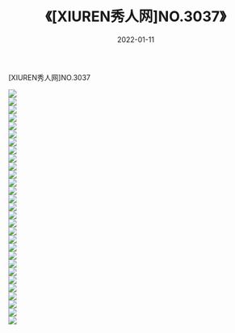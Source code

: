 ﻿---
layout: post
title:  《[XIUREN秀人网]NO.3037》
date:   2022-01-11
img: http://pic.660000.xyz/1:/秀人网/秀人网第04部分/[XIUREN秀人网]NO.3037/000.jpg
categories: [美女, 清纯, 唯美]
---

[XIUREN秀人网]NO.3037

 ![](http://pic.660000.xyz/1:/秀人网/秀人网第04部分/[XIUREN秀人网]NO.3037/001.jpg) <br>![](http://pic.660000.xyz/1:/秀人网/秀人网第04部分/[XIUREN秀人网]NO.3037/002.jpg) <br>![](http://pic.660000.xyz/1:/秀人网/秀人网第04部分/[XIUREN秀人网]NO.3037/003.jpg) <br>![](http://pic.660000.xyz/1:/秀人网/秀人网第04部分/[XIUREN秀人网]NO.3037/004.jpg) <br>![](http://pic.660000.xyz/1:/秀人网/秀人网第04部分/[XIUREN秀人网]NO.3037/005.jpg) <br>![](http://pic.660000.xyz/1:/秀人网/秀人网第04部分/[XIUREN秀人网]NO.3037/006.jpg) <br>![](http://pic.660000.xyz/1:/秀人网/秀人网第04部分/[XIUREN秀人网]NO.3037/007.jpg) <br>![](http://pic.660000.xyz/1:/秀人网/秀人网第04部分/[XIUREN秀人网]NO.3037/008.jpg) <br>![](http://pic.660000.xyz/1:/秀人网/秀人网第04部分/[XIUREN秀人网]NO.3037/009.jpg) <br>![](http://pic.660000.xyz/1:/秀人网/秀人网第04部分/[XIUREN秀人网]NO.3037/010.jpg) <br>![](http://pic.660000.xyz/1:/秀人网/秀人网第04部分/[XIUREN秀人网]NO.3037/011.jpg) <br>![](http://pic.660000.xyz/1:/秀人网/秀人网第04部分/[XIUREN秀人网]NO.3037/012.jpg) <br>![](http://pic.660000.xyz/1:/秀人网/秀人网第04部分/[XIUREN秀人网]NO.3037/013.jpg) <br>![](http://pic.660000.xyz/1:/秀人网/秀人网第04部分/[XIUREN秀人网]NO.3037/014.jpg) <br>![](http://pic.660000.xyz/1:/秀人网/秀人网第04部分/[XIUREN秀人网]NO.3037/015.jpg) <br>![](http://pic.660000.xyz/1:/秀人网/秀人网第04部分/[XIUREN秀人网]NO.3037/016.jpg) <br>![](http://pic.660000.xyz/1:/秀人网/秀人网第04部分/[XIUREN秀人网]NO.3037/017.jpg) <br>![](http://pic.660000.xyz/1:/秀人网/秀人网第04部分/[XIUREN秀人网]NO.3037/018.jpg) <br>![](http://pic.660000.xyz/1:/秀人网/秀人网第04部分/[XIUREN秀人网]NO.3037/019.jpg) <br>![](http://pic.660000.xyz/1:/秀人网/秀人网第04部分/[XIUREN秀人网]NO.3037/020.jpg) <br>![](http://pic.660000.xyz/1:/秀人网/秀人网第04部分/[XIUREN秀人网]NO.3037/021.jpg) <br>![](http://pic.660000.xyz/1:/秀人网/秀人网第04部分/[XIUREN秀人网]NO.3037/022.jpg) <br>![](http://pic.660000.xyz/1:/秀人网/秀人网第04部分/[XIUREN秀人网]NO.3037/023.jpg) <br>![](http://pic.660000.xyz/1:/秀人网/秀人网第04部分/[XIUREN秀人网]NO.3037/024.jpg) <br>![](http://pic.660000.xyz/1:/秀人网/秀人网第04部分/[XIUREN秀人网]NO.3037/025.jpg) <br>![](http://pic.660000.xyz/1:/秀人网/秀人网第04部分/[XIUREN秀人网]NO.3037/026.jpg) <br>![](http://pic.660000.xyz/1:/秀人网/秀人网第04部分/[XIUREN秀人网]NO.3037/027.jpg) <br>![](http://pic.660000.xyz/1:/秀人网/秀人网第04部分/[XIUREN秀人网]NO.3037/028.jpg) <br>![](http://pic.660000.xyz/1:/秀人网/秀人网第04部分/[XIUREN秀人网]NO.3037/029.jpg) <br>